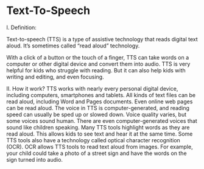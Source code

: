 # Text-To-Speech
I. Definition:

Text-to-speech (TTS) is a type of assistive technology that reads digital text aloud. It’s sometimes called “read aloud” technology.

With a click of a button or the touch of a finger, TTS can take words on a computer or other digital device and convert them into audio. TTS is very helpful for kids who struggle with reading. But it can also help kids with writing and editing, and even focusing.

II. How it work?
TTS works with nearly every personal digital device, including computers, smartphones and tablets. All kinds of text files can be read aloud, including Word and Pages documents. Even online web pages can be read aloud.
The voice in TTS is computer-generated, and reading speed can usually be sped up or slowed down. Voice quality varies, but some voices sound human. There are even computer-generated voices that sound like children speaking.
Many TTS tools highlight words as they are read aloud. This allows kids to see text and hear it at the same time.
Some TTS tools also have a technology called optical character recognition (OCR). OCR allows TTS tools to read text aloud from images. For example, your child could take a photo of a street sign and have the words on the sign turned into audio.

